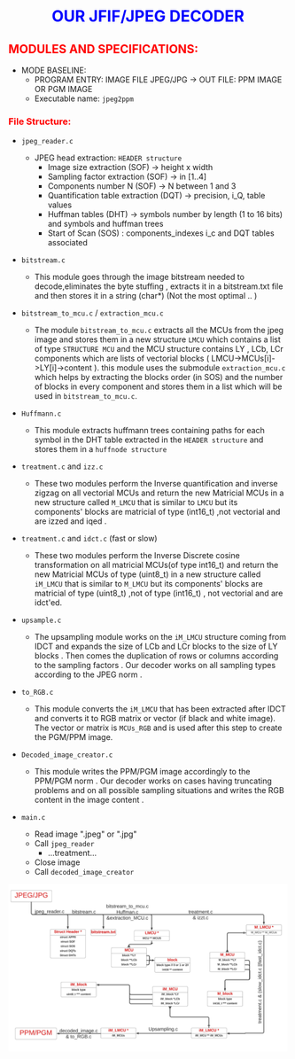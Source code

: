 <div align="center">
  <h1><span style="color:blue">OUR JFIF/JPEG DECODER</span></h1>
</div>

## <span style="color:red">MODULES AND SPECIFICATIONS: </span>

- MODE BASELINE:
  - PROGRAM ENTRY: IMAGE FILE JPEG/JPG  -> OUT FILE: PPM IMAGE OR PGM IMAGE
  - Executable name: `jpeg2ppm`

### <span style="color:red">File Structure: </span>

- `jpeg_reader.c`
  - JPEG head extraction: `HEADER structure`
    - Image size extraction (SOF) -> height x width
    - Sampling factor extraction (SOF) -> in [1..4]
    - Components number N (SOF) -> N between 1 and 3
    - Quantification table extraction (DQT) -> precision, i_Q, table values
    - Huffman tables (DHT) -> symbols number by length (1 to 16 bits) and symbols and huffman trees 
    - Start of Scan (SOS) : components_indexes i_c and DQT tables associated 
- `bitstream.c`
  - This module goes through the image bitstream needed to decode,eliminates the byte stuffing , extracts it in a bitstream.txt file and then stores 
 it in a string (char*) (Not the most optimal .. )
 
- `bitstream_to_mcu.c` / `extraction_mcu.c`  
  - The module `bitstream_to_mcu.c` extracts all the MCUs from the jpeg image and stores them in a new structure `LMCU` which contains a list of type `STRUCTURE MCU` and the MCU structure contains LY , LCb, LCr components which are lists of vectorial blocks ( LMCU->MCUs[i]->LY[i]->content ).
  this module uses the submodule `extraction_mcu.c` which helps by extracting the blocks order (in SOS) and the number of blocks in every component and stores them in a list which will be used in `bitstream_to_mcu.c`. 

- `Huffmann.c` 
  - This module extracts huffmann trees containing paths for each symbol in the DHT table extracted in the `HEADER structure` and stores them in a `huffnode structure`
  
- `treatment.c` and `izz.c` 
  - These two modules perform the Inverse quantification and inverse zigzag on all vectorial MCUs and return the new Matricial MCUs in a new structure called `M_LMCU` that is similar to `LMCU` but its components' blocks are matricial of type (int16_t) ,not vectorial and are izzed and iqed . 
  
- `treatment.c` and `idct.c` (fast or slow)
  - These two modules perform the Inverse Discrete cosine transformation on all matricial MCUs(of type int16_t) and return the new Matricial MCUs of type (uint8_t) in a new structure called `iM_LMCU` that is similar to `M_LMCU` but its components' blocks are matricial of type (uint8_t) ,not of type (int16_t) , not vectorial and are idct'ed.
  
- `upsample.c` 
  - The upsampling module works on the `iM_LMCU` structure coming from IDCT and expands the size of LCb and LCr blocks to the size of LY blocks . Then comes the duplication of rows or columns according to the sampling factors . Our decoder works on all sampling types according to the JPEG norm .
  
  
- `to_RGB.c`
  - This module converts the `iM_LMCU` that has been extracted after IDCT and converts it to RGB matrix or vector (if black and white image). The vector or matrix is `MCUs_RGB` and is used after this step to create the PGM/PPM image.
  
- `Decoded_image_creator.c`
  - This module writes the PPM/PGM image accordingly to the PPM/PGM norm . Our decoder works on cases having truncating problems and on all possible sampling situations and writes the RGB content in the image content . 

- `main.c`
  - Read image ".jpeg" or ".jpg"
  - Call `jpeg_reader`
    - ...treatment...
  - Close image
  - Call `decoded_image_creator`

![$$\color{blue}{JPEG\ DECODER\ STRUCTURE\\}$$](projet_C.jpeg)
